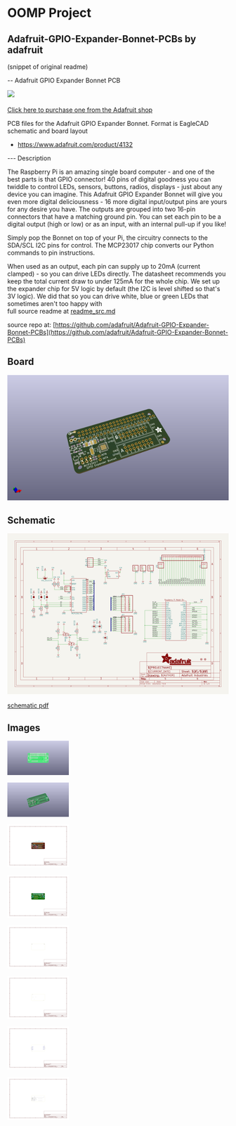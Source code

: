 # OOMP Project  
## Adafruit-GPIO-Expander-Bonnet-PCBs  by adafruit  
  
(snippet of original readme)  
  
-- Adafruit GPIO Expander Bonnet PCB  
  
<a href="http://www.adafruit.com/products/4132"><img src="assets/4132.jpg?raw=true" width="500px"><br/>  
Click here to purchase one from the Adafruit shop</a>  
  
PCB files for the Adafruit GPIO Expander Bonnet. Format is EagleCAD schematic and board layout  
* https://www.adafruit.com/product/4132  
  
--- Description  
  
The Raspberry Pi is an amazing single board computer - and one of the best parts is that GPIO connector! 40 pins of digital goodness you can twiddle to control LEDs, sensors, buttons, radios, displays - just about any device you can imagine. This Adafruit GPIO Expander Bonnet will give you even more digital deliciousness - 16 more digital input/output pins are yours for any desire you have. The outputs are grouped into two 16-pin connectors that have a matching ground pin. You can set each pin to be a digital output (high or low) or as an input, with an internal pull-up if you like!  
  
Simply pop the Bonnet on top of your Pi, the circuitry connects to the SDA/SCL I2C pins for control. The MCP23017 chip converts our Python commands to pin instructions.  
  
When used as an output, each pin can supply up to 20mA (current clamped) - so you can drive LEDs directly. The datasheet recommends you keep the total current draw to under 125mA for the whole chip. We set up the expander chip for 5V logic by default (the I2C is level shifted so that's 3V logic). We did that so you can drive white, blue or green LEDs that sometimes aren't too happy with  
  full source readme at [readme_src.md](readme_src.md)  
  
source repo at: [https://github.com/adafruit/Adafruit-GPIO-Expander-Bonnet-PCBs](https://github.com/adafruit/Adafruit-GPIO-Expander-Bonnet-PCBs)  
## Board  
  
[![working_3d.png](working_3d_600.png)](working_3d.png)  
## Schematic  
  
[![working_schematic.png](working_schematic_600.png)](working_schematic.png)  
  
[schematic pdf](working_schematic.pdf)  
## Images  
  
[![working_3D_bottom.png](working_3D_bottom_140.png)](working_3D_bottom.png)  
  
[![working_3D_top.png](working_3D_top_140.png)](working_3D_top.png)  
  
[![working_assembly_page_01.png](working_assembly_page_01_140.png)](working_assembly_page_01.png)  
  
[![working_assembly_page_02.png](working_assembly_page_02_140.png)](working_assembly_page_02.png)  
  
[![working_assembly_page_03.png](working_assembly_page_03_140.png)](working_assembly_page_03.png)  
  
[![working_assembly_page_04.png](working_assembly_page_04_140.png)](working_assembly_page_04.png)  
  
[![working_assembly_page_05.png](working_assembly_page_05_140.png)](working_assembly_page_05.png)  
  
[![working_assembly_page_06.png](working_assembly_page_06_140.png)](working_assembly_page_06.png)  
